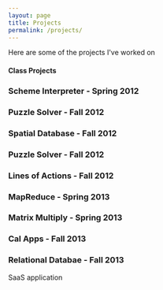 ```yaml
---
layout: page
title: Projects
permalink: /projects/
---
```


Here are some of the projects I've worked on

#### Class Projects

### Scheme Interpreter - Spring 2012 

### Puzzle Solver - Fall 2012 

### Spatial Database - Fall 2012

### Puzzle Solver - Fall 2012 

### Lines of Actions - Fall 2012

### MapReduce - Spring 2013 

### Matrix Multiply - Spring 2013 

### Cal Apps - Fall 2013 

### Relational Databae - Fall 2013 

SaaS application 

### 



### 



